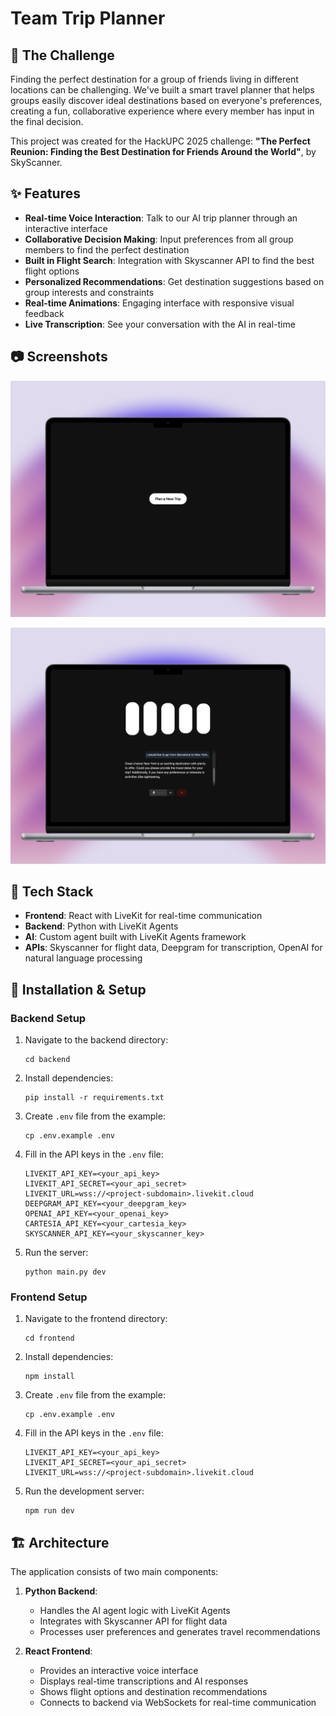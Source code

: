 # Team Trip Planner

## 🧩 The Challenge

Finding the perfect destination for a group of friends living in different locations can be challenging. We've built a smart travel planner that helps groups easily discover ideal destinations based on everyone's preferences, creating a fun, collaborative experience where every member has input in the final decision.

This project was created for the HackUPC 2025 challenge: **"The Perfect Reunion: Finding the Best Destination for Friends Around the World"**, by SkyScanner.

## ✨ Features

- **Real-time Voice Interaction**: Talk to our AI trip planner through an interactive interface
- **Collaborative Decision Making**: Input preferences from all group members to find the perfect destination
- **Built in Flight Search**: Integration with Skyscanner API to find the best flight options
- **Personalized Recommendations**: Get destination suggestions based on group interests and constraints
- **Real-time Animations**: Engaging interface with responsive visual feedback
- **Live Transcription**: See your conversation with the AI in real-time

## 📷 Screenshots

![App Screenshot 1](images/start-new-trip.png)

![App Screenshot 2](images/trip-planner-agent.png)

## 🔧 Tech Stack

- **Frontend**: React with LiveKit for real-time communication
- **Backend**: Python with LiveKit Agents
- **AI**: Custom agent built with LiveKit Agents framework
- **APIs**: Skyscanner for flight data, Deepgram for transcription, OpenAI for natural language processing

## 🚀 Installation & Setup

### Backend Setup

1. Navigate to the backend directory:
   ```
   cd backend
   ```

2. Install dependencies:
   ```
   pip install -r requirements.txt
   ```

3. Create `.env` file from the example:
   ```
   cp .env.example .env
   ```

4. Fill in the API keys in the `.env` file:
   ```
   LIVEKIT_API_KEY=<your_api_key>
   LIVEKIT_API_SECRET=<your_api_secret>
   LIVEKIT_URL=wss://<project-subdomain>.livekit.cloud
   DEEPGRAM_API_KEY=<your_deepgram_key>
   OPENAI_API_KEY=<your_openai_key>
   CARTESIA_API_KEY=<your_cartesia_key>
   SKYSCANNER_API_KEY=<your_skyscanner_key>
   ```

5. Run the server:
   ```
   python main.py dev
   ```

### Frontend Setup

1. Navigate to the frontend directory:
   ```
   cd frontend
   ```

2. Install dependencies:
   ```
   npm install
   ```

3. Create `.env` file from the example:
   ```
   cp .env.example .env
   ```

4. Fill in the API keys in the `.env` file:
   ```
   LIVEKIT_API_KEY=<your_api_key>
   LIVEKIT_API_SECRET=<your_api_secret>
   LIVEKIT_URL=wss://<project-subdomain>.livekit.cloud
   ```

5. Run the development server:
   ```
   npm run dev
   ```

## 🏗️ Architecture

The application consists of two main components:

1. **Python Backend**: 
   - Handles the AI agent logic with LiveKit Agents
   - Integrates with Skyscanner API for flight data
   - Processes user preferences and generates travel recommendations

2. **React Frontend**:
   - Provides an interactive voice interface
   - Displays real-time transcriptions and AI responses
   - Shows flight options and destination recommendations
   - Connects to backend via WebSockets for real-time communication